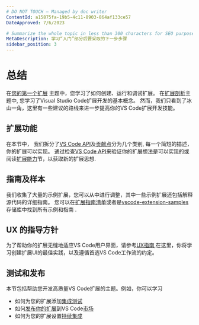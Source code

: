 ```yaml
---
# DO NOT TOUCH — Managed by doc writer
ContentId: a15875fa-19b5-4c11-8903-864af133ce57
DateApproved: 7/6/2023

# Summarize the whole topic in less than 300 characters for SEO purpose
MetaDescription: 学习“入门”部分后要采取的下一步步骤
sidebar_position: 3
---
```


# 总结

在[您的第一个扩展](/api/get-started/your-first-extension) 主题中，您学习了如何创建、运行和调试扩展。
在[扩展剖析](/api/get-started/extension-anatomy)主题中, 您学习了Visual Studio Code扩展开发的基本概念。
然而，我们只看到了冰山一角，这里有一些建议的路线来进一步提高你的VS Code扩展开发技能。

## 扩展功能

在本节中， 我们拆分了[VS Code API](/api/references/vscode-api)及[贡献点](/api/references/contribution-points)分为几个类别, 每一个简短的描述，你的扩展可以实现。
通过检查[VS Code API](/api/references/vscode-api)来验证你的扩展想法是可以实现的或阅读[扩展能力](/api/extension-capabilities/overview)节，以获取新的扩展思想.

## 指南及样本

我们收集了大量的示例扩展，您可以从中进行调整，其中一些示例扩展还包括解释源代码的详细指南。
您可以在[扩展指南清单](/api/extension-guides/overview)或者是[vscode-extension-samples](https://github.com/microsoft/vscode-extension-samples)存储库中找到所有示例和指南 .

## UX 的指导方针

为了帮助你的扩展无缝地适应VS Code用户界面，请参考[UX指南](/api/ux-guidelines/overview),在这里，你将学习创建扩展UI的最佳实践，以及遵循首选VS Code工作流的约定。

## 测试和发布

本节包括帮助您开发高质量VS Code扩展的主题。例如，你可以学习

- 如何为您的扩展添加[集成测试](/api/working-with-extensions/testing-extension)
- 如何[发布你的扩展](/api/working-with-extensions/publishing-extension)到VS Code[市场](https://marketplace.visualstudio.com/)
- 如何为您的扩展设置[持续集成](/api/working-with-extensions/continuous-integration)
